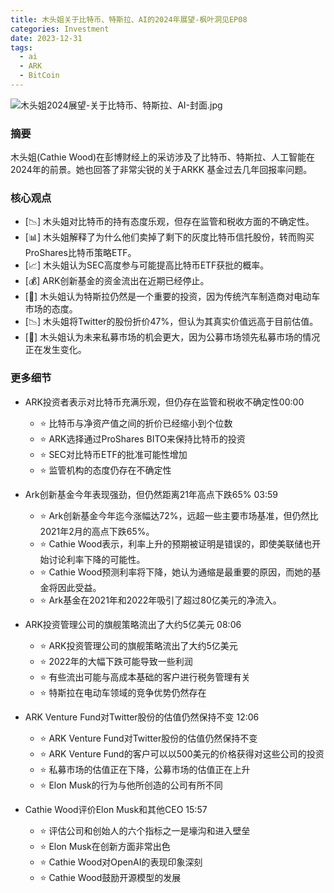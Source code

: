 ```yaml
---
title: 木头姐关于比特币、特斯拉、AI的2024年展望-枫叶洞见EP08
categories: Investment
date: 2023-12-31
tags:
  - ai
  - ARK
  - BitCoin
---
```

![木头姐2024展望-关于比特币、特斯拉、AI-封面.jpg](https://s.draftai.cn/vent/%E6%9C%A8%E5%A4%B4%E5%A7%902024%E5%B1%95%E6%9C%9B-%E5%85%B3%E4%BA%8E%E6%AF%94%E7%89%B9%E5%B8%81%E3%80%81%E7%89%B9%E6%96%AF%E6%8B%89%E3%80%81AI-%E5%B0%81%E9%9D%A2.jpg)


### 摘要
木头姐(Cathie Wood)在彭博财经上的采访涉及了比特币、特斯拉、人工智能在2024年的前景。她也回答了非常尖锐的关于ARKK 基金过去几年回报率问题。

### 核心观点
- [📉] 木头姐对比特币的持有态度乐观，但存在监管和税收方面的不确定性。
- [📊] 木头姐解释了为什么他们卖掉了剩下的灰度比特币信托股份，转而购买ProShares比特币策略ETF。
- [📈] 木头姐认为SEC高度参与可能提高比特币ETF获批的概率。
- [💰] ARK创新基金的资金流出在近期已经停止。
- [🚗] 木头姐认为特斯拉仍然是一个重要的投资，因为传统汽车制造商对电动车市场的态度。
- [📉] 木头姐将Twitter的股份折价47%，但认为其真实价值远高于目前估值。
- [💼] 木头姐认为未来私募市场的机会更大，因为公募市场领先私募市场的情况正在发生变化。

### 更多细节
- ARK投资者表示对比特币充满乐观，但仍存在监管和税收不确定性00:00
	- ⭐ 比特币与净资产值之间的折价已经缩小到个位数
	- ⭐ ARK选择通过ProShares BITO来保持比特币的投资
	- ⭐ SEC对比特币ETF的批准可能性增加
	- ⭐ 监管机构的态度仍存在不确定性

- Ark创新基金今年表现强劲，但仍然距离21年高点下跌65% 03:59
	- ⭐ Ark创新基金今年迄今涨幅达72%，远超一些主要市场基准，但仍然比2021年2月的高点下跌65%。
	- ⭐ Cathie Wood表示，利率上升的预期被证明是错误的，即使美联储也开始讨论利率下降的可能性。
	- ⭐ Cathie Wood预测利率将下降，她认为通缩是最重要的原因，而她的基金将因此受益。
	- ⭐ Ark基金在2021年和2022年吸引了超过80亿美元的净流入。

- ARK投资管理公司的旗舰策略流出了大约5亿美元 08:06
	- ⭐ ARK投资管理公司的旗舰策略流出了大约5亿美元
	- ⭐ 2022年的大幅下跌可能导致一些利润
	- ⭐ 有些流出可能与高成本基础的客户进行税务管理有关
	- ⭐ 特斯拉在电动车领域的竞争优势仍然存在

- ARK Venture Fund对Twitter股份的估值仍然保持不变 12:06
	- ⭐ ARK Venture Fund对Twitter股份的估值仍然保持不变
	- ⭐ ARK Venture Fund的客户可以以500美元的价格获得对这些公司的投资
	- ⭐ 私募市场的估值正在下降，公募市场的估值正在上升
	- ⭐ Elon Musk的行为与他所创造的公司有所不同

- Cathie Wood评价Elon Musk和其他CEO 15:57
	- ⭐ 评估公司和创始人的六个指标之一是壕沟和进入壁垒
	- ⭐ Elon Musk在创新方面非常出色
	- ⭐ Cathie Wood对OpenAI的表现印象深刻
	- ⭐ Cathie Wood鼓励开源模型的发展




  
  




  
